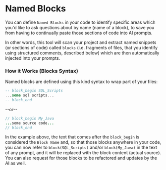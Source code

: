 # Named Blocks

You can define `Named Blocks` in your code to identify specific areas which you'd like to ask questions about by name (name of a block), to save you from having to continually paste those sections of code into AI prompts.

In other words, this tool will scan your project and extract named snippets (or sections of code) called `blocks` (i.e. fragments of files, that you identify using structured comments, described below) which are then automatically injected into your prompts. 

### How it Works (Blocks Syntax)

Named blocks are defined using this kind syntax to wrap part of your files:

```sql
-- block_begin SQL_Scripts
...some sql scripts...
-- block_end 
```

--or--

```java
// block_begin My_Java
...some source code...
// block_end 
```

In the example above, the text that comes after the `block_begin` is considered the `Block Name` and, so that those blocks anywhere in your code, you can now refer to `block(SQL_Scripts)` and/or `block(My_Java)` in the text of any prompt, and it will be replaced with the block content (actual source). You can also request for those blocks to be refactored and updates by the AI as well.

